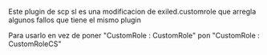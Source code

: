Este plugin de scp sl es una modificacion de exiled.customrole que arregla algunos fallos que tiene el mismo plugin

Para usarlo en vez de poner "CustomRole : CustomRole" pon "CustomRole : CustomRoleCS"
